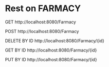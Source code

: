 # Rest on FARMACY

GET http://localhost:8080/Farmacy

POST http://localhost:8080/Farmacy

DELETE BY ID http://localhost:8080/Farmacy/{id}

GET BY ID http://localhost:8080/Farmacy/{id}

PUT BY ID http://localhost:8080/Farmacy/{id}
